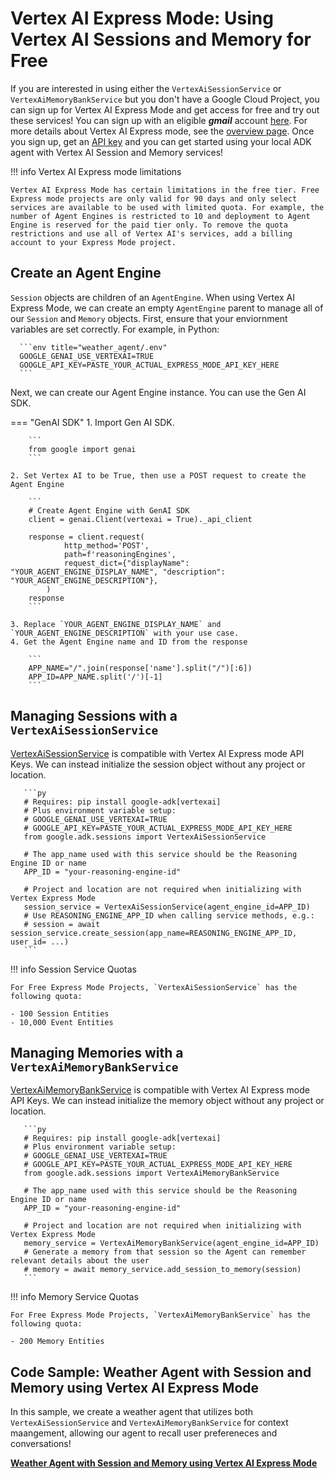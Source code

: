 # Vertex AI Express Mode: Using Vertex AI Sessions and Memory for Free

If you are interested in using either the `VertexAiSessionService` or `VertexAiMemoryBankService` but you don't have a Google Cloud Project, you can sign up for Vertex AI Express Mode and get access
for free and try out these services! You can sign up with an eligible ***gmail*** account [here](https://console.cloud.google.com/expressmode). For more details about Vertex AI Express mode, see the [overview page](https://cloud.google.com/vertex-ai/generative-ai/docs/start/express-mode/overview). 
Once you sign up, get an [API key](https://cloud.google.com/vertex-ai/generative-ai/docs/start/express-mode/overview#api-keys) and you can get started using your local ADK agent with Vertex AI Session and Memory services!

!!! info Vertex AI Express mode limitations

    Vertex AI Express Mode has certain limitations in the free tier. Free Express mode projects are only valid for 90 days and only select services are available to be used with limited quota. For example, the number of Agent Engines is restricted to 10 and deployment to Agent Engine is reserved for the paid tier only. To remove the quota restrictions and use all of Vertex AI's services, add a billing account to your Express Mode project.

## Create an Agent Engine

`Session` objects are children of an `AgentEngine`. When using Vertex AI Express Mode, we can create an empty `AgentEngine` parent to manage all of our `Session` and `Memory` objects.
First, ensure that your enviornment variables are set correctly. For example, in Python:

      ```env title="weather_agent/.env"
      GOOGLE_GENAI_USE_VERTEXAI=TRUE
      GOOGLE_API_KEY=PASTE_YOUR_ACTUAL_EXPRESS_MODE_API_KEY_HERE
      ```

Next, we can create our Agent Engine instance. You can use the Gen AI SDK.

=== "GenAI SDK"
    1. Import Gen AI SDK.

        ```
        from google import genai
        ```

    2. Set Vertex AI to be True, then use a POST request to create the Agent Engine
        
        ```
        # Create Agent Engine with GenAI SDK
        client = genai.Client(vertexai = True)._api_client

        response = client.request(
                http_method='POST',
                path=f'reasoningEngines',
                request_dict={"displayName": "YOUR_AGENT_ENGINE_DISPLAY_NAME", "description": "YOUR_AGENT_ENGINE_DESCRIPTION"},
            )
        response
        ```

    3. Replace `YOUR_AGENT_ENGINE_DISPLAY_NAME` and `YOUR_AGENT_ENGINE_DESCRIPTION` with your use case.
    4. Get the Agent Engine name and ID from the response

        ```
        APP_NAME="/".join(response['name'].split("/")[:6])
        APP_ID=APP_NAME.split('/')[-1]
        ```

## Managing Sessions with a `VertexAiSessionService`

[VertexAiSessionService](session.md###sessionservice-implementations) is compatible with Vertex AI Express mode API Keys. We can 
instead initialize the session object without any project or location.

       ```py
       # Requires: pip install google-adk[vertexai]
       # Plus environment variable setup:
       # GOOGLE_GENAI_USE_VERTEXAI=TRUE
       # GOOGLE_API_KEY=PASTE_YOUR_ACTUAL_EXPRESS_MODE_API_KEY_HERE
       from google.adk.sessions import VertexAiSessionService

       # The app_name used with this service should be the Reasoning Engine ID or name
       APP_ID = "your-reasoning-engine-id"

       # Project and location are not required when initializing with Vertex Express Mode
       session_service = VertexAiSessionService(agent_engine_id=APP_ID)
       # Use REASONING_ENGINE_APP_ID when calling service methods, e.g.:
       # session = await session_service.create_session(app_name=REASONING_ENGINE_APP_ID, user_id= ...)
       ```
!!! info Session Service Quotas

    For Free Express Mode Projects, `VertexAiSessionService` has the following quota:

    - 100 Session Entities
    - 10,000 Event Entities

## Managing Memories with a `VertexAiMemoryBankService`

[VertexAiMemoryBankService](memory.md###memoryservice-implementations) is compatible with Vertex AI Express mode API Keys. We can 
instead initialize the memory object without any project or location.

       ```py
       # Requires: pip install google-adk[vertexai]
       # Plus environment variable setup:
       # GOOGLE_GENAI_USE_VERTEXAI=TRUE
       # GOOGLE_API_KEY=PASTE_YOUR_ACTUAL_EXPRESS_MODE_API_KEY_HERE
       from google.adk.sessions import VertexAiMemoryBankService

       # The app_name used with this service should be the Reasoning Engine ID or name
       APP_ID = "your-reasoning-engine-id"

       # Project and location are not required when initializing with Vertex Express Mode
       memory_service = VertexAiMemoryBankService(agent_engine_id=APP_ID)
       # Generate a memory from that session so the Agent can remember relevant details about the user
       # memory = await memory_service.add_session_to_memory(session)
       ```
!!! info Memory Service Quotas

    For Free Express Mode Projects, `VertexAiMemoryBankService` has the following quota:

    - 200 Memory Entities

## Code Sample: Weather Agent with Session and Memory using Vertex AI Express Mode

In this sample, we create a weather agent that utilizes both `VertexAiSessionService` and `VertexAiMemoryBankService` for context maangement, allowing our agent to recall user prefereneces and conversations!

**[Weather Agent with Session and Memory using Vertex AI Express Mode](https://github.com/google/adk-docs/blob/main/examples/python/notebooks/express-mode-weather-agent.ipynb)**
